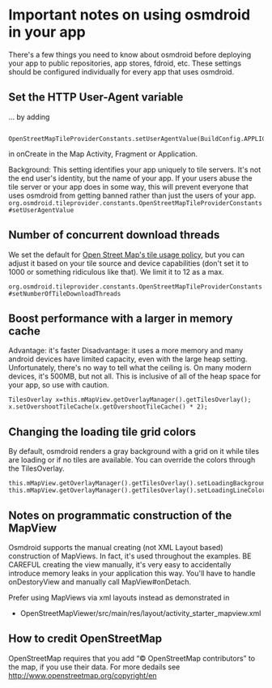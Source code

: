# Important notes on using osmdroid in your app

There's a few things you need to know about osmdroid before deploying your app to public repositories, app stores, fdroid, etc. These settings should be configured individually for every app that uses osmdroid.

## Set the HTTP User-Agent variable

... by adding

````
   OpenStreetMapTileProviderConstants.setUserAgentValue(BuildConfig.APPLICATION_ID);
````

in onCreate in the Map Activity, Fragment or Application.

Background: This setting identifies your app uniquely to tile servers. It's not the end user's identity, but the name of your app. If your users abuse the tile server or your app does in some way, this will prevent everyone that uses osmdroid from getting banned rather than just the users of your app.
`org.osmdroid.tileprovider.constants.OpenStreetMapTileProviderConstants#setUserAgentValue`


## Number of concurrent download threads

We set the default for [Open Street Map's tile usage policy](http://wiki.openstreetmap.org/wiki/Tile_usage_policy), but you can adjust it based on your tile source and device capabilities (don't set it to 1000 or something ridiculous like that). We limit it to 12 as a max.

`org.osmdroid.tileprovider.constants.OpenStreetMapTileProviderConstants#setNumberOfTileDownloadThreads`


## Boost performance with a larger in memory cache

Advantage: it's faster
Disadvantage: it uses a more memory and many android devices have limited capacity, even with the large heap setting. Unfortunately, there's no way to tell what the ceiling is. On many modern devices, it's 500MB, but not all. This is inclusive of all of the heap space for your app, so use with caution. 

````
TilesOverlay x=this.mMapView.getOverlayManager().getTilesOverlay();
x.setOvershootTileCache(x.getOvershootTileCache() * 2);
````

## Changing the loading tile grid colors

By default, osmdroid renders a gray background with a grid on it while tiles are loading or if no tiles are available. You can override the colors through the TilesOverlay.

````
this.mMapView.getOverlayManager().getTilesOverlay().setLoadingBackgroundColor(android.R.color.black);
this.mMapView.getOverlayManager().getTilesOverlay().setLoadingLineColor(Color.argb(255,0,255,0));
````

## Notes on programmatic construction of the MapView

Osmdroid supports the manual creating (not XML Layout based) construction of MapViews. In fact, it's used throughout the examples. BE CAREFUL creating the view manually, it's very easy to accidentally introduce memory leaks in your application this way. You'll have to handle onDestoryView and manually call MapView#onDetach.

Prefer using MapViews via xml layouts instead as demonstrated in 

* OpenStreetMapViewer/src/main/res/layout/activity_starter_mapview.xml

## How to credit OpenStreetMap

OpenStreetMap requires that you add “© OpenStreetMap contributors” to the map, if you use their data. For more dedails see http://www.openstreetmap.org/copyright/en 